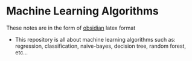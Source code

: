 # Machine Learning Algorithms

These notes are in the form of [obsidian](https://obsidian.md/) latex format

- This repository is all about machine learning algorithms such as:
    regression, classification, naive-bayes, decision tree, random forest, etc...

